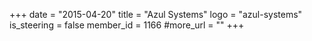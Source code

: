 +++
date = "2015-04-20"
title = "Azul Systems"
logo = "azul-systems"
is_steering = false
member_id = 1166
#more_url = ""
+++
